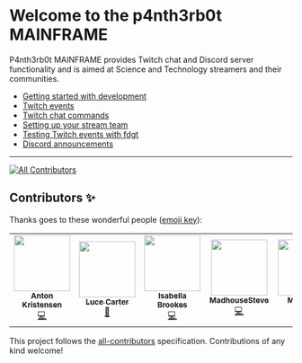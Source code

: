 # Welcome to the p4nth3rb0t MAINFRAME

P4nth3rb0t MAINFRAME provides Twitch chat and Discord server functionality and is aimed at Science and Technology streamers and their communities.

- [Getting started with development](./docs/getting-started.md)
- [Twitch events](./docs/twitch-events.md)
- [Twitch chat commands](./docs/chat-commands.md)
- [Setting up your stream team]('./docs/stream-team.md)
- [Testing Twitch events with fdgt](./docs/testing-with-fdgt.md)
- [Discord announcements](./docs/discord-announcements.md)

---

<!-- ALL-CONTRIBUTORS-BADGE:START - Do not remove or modify this section -->

[![All Contributors](https://img.shields.io/badge/all_contributors-4-orange.svg?style=flat-square)](#contributors-)

<!-- ALL-CONTRIBUTORS-BADGE:END -->

## Contributors ✨

Thanks goes to these wonderful people ([emoji key](https://allcontributors.org/docs/en/emoji-key)):

<!-- ALL-CONTRIBUTORS-LIST:START - Do not remove or modify this section -->
<!-- prettier-ignore-start -->
<!-- markdownlint-disable -->
<table>
  <tr>
    <td align="center"><a href="http://www.akr.is"><img src="https://avatars2.githubusercontent.com/u/5489879?v=4" width="100px;" alt=""/><br /><sub><b>Anton Kristensen</b></sub></a><br /><a href="https://github.com/whitep4nth3r/p4nth3rb0t-mainframe/commits?author=antonedvard" title="Code">💻</a></td>
    <td align="center"><a href="http://lucecarter.co.uk"><img src="https://avatars2.githubusercontent.com/u/6980734?v=4" width="100px;" alt=""/><br /><sub><b>Luce Carter</b></sub></a><br /><a href="https://github.com/whitep4nth3r/p4nth3rb0t-mainframe/commits?author=LuceCarter" title="Documentation">📖</a></td>
    <td align="center"><a href="https://isabellabrookes.com"><img src="https://avatars1.githubusercontent.com/u/12928252?v=4" width="100px;" alt=""/><br /><sub><b>Isabella Brookes</b></sub></a><br /><a href="https://github.com/whitep4nth3r/p4nth3rb0t-mainframe/commits?author=isabellabrookes" title="Code">💻</a></td>
    <td align="center"><a href="https://twitch.tv/MadhouseSteve"><img src="https://avatars1.githubusercontent.com/u/52213009?v=4" width="100px;" alt=""/><br /><sub><b>MadhouseSteve</b></sub></a><br /><a href="https://github.com/whitep4nth3r/p4nth3rb0t-mainframe/commits?author=MadhouseSteve" title="Code">💻</a></td>
    <td align="center"><a href="https://github.com/CadillacJack95"><img src="https://avatars1.githubusercontent.com/u/15073669?v=4" width="100px;" alt=""/><br /><sub><b>Mahmoud</b></sub></a><br /><a href="https://github.com/whitep4nth3r/p4nth3rb0t-mainframe/commits?author=CadillacJack95" title="Code">💻</a></td>
  </tr>
</table>

<!-- markdownlint-enable -->
<!-- prettier-ignore-end -->

<!-- ALL-CONTRIBUTORS-LIST:END -->

This project follows the [all-contributors](https://github.com/all-contributors/all-contributors) specification. Contributions of any kind welcome!
